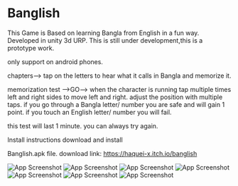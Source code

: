 # Banglish
This Game is Based on learning Bangla from English in a fun way.  Developed in unity 3d URP.
This is still under development,this is a prototype work.

only support on android phones.

chapters--> tap on the letters to hear what it calls in Bangla and memorize it.

memorization test -->GO--> when the character is running tap multiple times left and right sides to move left and right. adjust the position with multiple taps. if you go through a Bangla letter/ number you are safe and will gain 1 point. if you touch an English letter/ number you will fail. 

this test will last 1 minute.  you can always try again.

Install instructions
download and install

Banglish.apk file. 
download link: https://haquei-x.itch.io/banglish


![App Screenshot](images/1.PNG)
![App Screenshot](images/2.PNG)
![App Screenshot](images/3.PNG)
![App Screenshot](images/4.PNG)
![App Screenshot](images/5.PNG)
![App Screenshot](images/6.PNG)
![App Screenshot](images/7.PNG)
